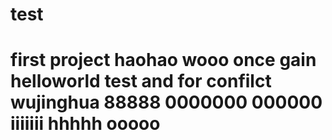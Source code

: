 # test
first project
haohao
wooo
once gain
helloworld
test and for confilct
wujinghua
88888
0000000
000000
iiiiiii
hhhhh
ooooo
======

